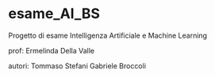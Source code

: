 ﻿# esame_AI_BS

Progetto di esame Intelligenza Artificiale e Machine Learning

prof:
Ermelinda Della Valle

autori:
Tommaso Stefani 
Gabriele Broccoli
